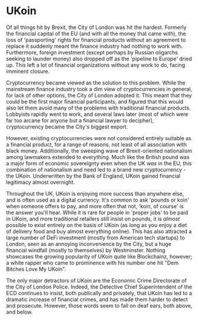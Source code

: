 # UKoin

Of all things hit by Brexit, the City of London was hit the hardest. Formerly
the financial capital of the EU (and with all the money that came with), the
loss of 'passporting' rights for financial products without an agreement to
replace it suddenly meant the finance industry had nothing to work with.
Furthermore, foreign investment (except perhaps by Russian oligarchs seeking to
launder money) also dropped off as the 'pipeline to Europe' dried up. This left
a lot of financial organizations without any work to do, facing imminent
closure.

Cryptocurrency became viewed as the solution to this problem. While the
mainstream finance industry took a dim view of cryptocurrencies in general, for
lack of other options, the City of London adopted it. This meant that they could
be the first major financial participants, and figured that this would also let
them avoid many of the problems with traditional financial products. Lobbyists
rapidly went to work, and several laws later (most of which were far too arcane
for anyone but a financial lawyer to decipher), cryptocurrency became the City's
biggest export.

However, existing cryptocurrencies were not considered entirely suitable as a
financial product, for a range of reasons, not least of all association with
black money. Additionally, the sweeping wave of Brexit-oriented nationalism
among lawmakers extended to everything. Much like the British pound was a major
form of economic sovereignty even when the UK _was_ in the EU, this combination
of nationalism and need led to a brand new cryptocurrency - the UKoin.
Underwritten by the Bank of England, UKoin gained financial legitimacy almost
overnight.

Throughout the UK, UKoin is enjoying more success than anywhere else, and is often used
as a digital currency. It's common to ask 'pounds or koin' when someone offers
to pay, and more often that not, 'koin, of course' is the answer you'll hear.
While it is rare for people in 'proper jobs' to be paid in UKoin, and more
traditional retailers still insist on pounds, it is _almost_ possible to exist
entirely on the basis of UKoin (as long as you enjoy a diet of delivery food and
buy almost everything online). This has also attracted a large number of DeFi investment (mostly from American
tech startups) to London, seen as an annoying inconvenience by the City, but a
huge financial windfall (mostly to themselves) by Westminster. Nothing showcases
the growing popularity of UKoin quite like Blockchainz, however; a white rapper
who came to prominence with his number one hit "Dem Bitches Love My UKoin". 

The only major detractors of UKoin are the Economic Crime Directorate of the
City of London Police. Indeed, the Detective Chief Superintendent of the ECD
continues to insist, both publically and privately, that UKoin has led to a
dramatic increase of financial crimes, and has made them harder to detect and
prosecute. However, those words seem to fall on deaf ears, both above, and
below.
